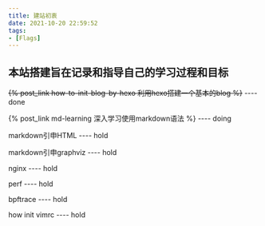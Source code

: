 ```yaml
---
title: 建站初衷
date: 2021-10-20 22:59:52
tags:
- [Flags]
---
```

本站搭建旨在记录和指导自己的学习过程和目标
---
~~{% post_link how-to-init-blog-by-hexo 利用hexo搭建一个基本的blog %}~~ ---- done

{% post_link md-learning 深入学习使用markdown语法 %} ---- doing

markdown引申HTML ---- hold

markdown引申graphviz ---- hold

nginx ---- hold

perf ---- hold

bpftrace ---- hold

how init vimrc ---- hold

